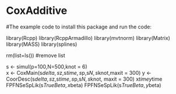 # CoxAdditive
#The example code to install this package and run the code:

library(Rcpp)
library(RcppArmadillo)
library(mvtnorm)
library(Matrix)
library(MASS)
library(splines)

rm(list=ls())  #remove list

s       <- simul(p=100,N=500,knot = 6)   
x       <- CoxMain(s$delta,s$z,s$time,s$p,s$N, s$knot,maxit = 300)
y       <- CoorDesc(s$delta,s$z,s$time,s$p,s$N, s$knot, maxit = 300)
x$time
y$time
FPFNSeSpLik(s$TrueBeta,x$beta)
FPFNSeSpLik(s$TrueBeta,y$beta)
